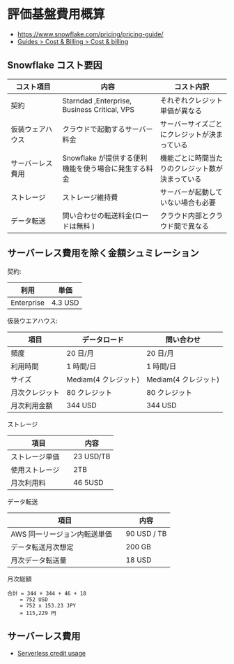 # 評価基盤費用概算

- https://www.snowflake.com/pricing/pricing-guide/
- [Guides > Cost & Billing > Cost & billing](https://docs.snowflake.com/en/guides-overview-cost)

## Snowflake コスト要因

| コスト項目         | 内容                                                   | コスト内訳                                       |
| ------------------ | ------------------------------------------------------ | ------------------------------------------------ |
| 契約               | Starndad ,Enterprise, Business Critical, VPS           | それぞれクレジット単価が異なる                   |
| 仮装ウェアハウス   | クラウドで起動するサーバー料金                         | サーバーサイズごとにクレジットが決まっている     |
| サーバーレス費用   | Snowflake が提供する便利機能を使う場合に発生する料金　 | 機能ごとに時間当たりのクレジット数が決まっている |
| ストレージ　　　　 | ストレージ維持費                                       | サーバーが起動していない場合も必要               |
| データ転送         | 問い合わせの転送料金(ロードは無料 )                    | クラウド内部とクラウド間で異なる                 |

## サーバーレス費用を除く金額シュミレーション

契約:

| 利用　     | 単価　  |
| ---------- | ------- |
| Enterprise | 4.3 USD |

仮装ウエアハウス:

| 項目　　　　   | データロード         | 問い合わせ           |
| -------------- | -------------------- | -------------------- |
| 頻度           | 20 日/月             | 20 日/月             |
| 利用時間       | 1 時間/日            | 1 時間/日            |
| サイズ         | Mediam(4 クレジット) | Mediam(4 クレジット) |
| 月次クレジット | 80 クレジット        | 80 クレジット        |
| 月次利用金額　 | 344 USD              | 344 USD              |

ストレージ

| 項目             | 内容      |
| ---------------- | --------- |
| ストレージ単価   | 23 USD/TB |
| 使用ストレージ　 | 2TB       |
| 月次利用料       | 46 5USD   |

データ転送

| 項目                           | 内容        |
| ------------------------------ | ----------- |
| AWS 同一リージョン内転送単価　 | 90 USD / TB |
| データ転送月次想定　           | 200 GB      |
| 月次データ転送量               | 18 USD      |

月次総額

    合計 = 344 + 344 + 46 + 18
        = 752 USD
        = 752 x 153.23 JPY
        = 115,229 円

## サーバーレス費用

- [Serverless credit usage](https://docs.snowflake.com/en/user-guide/cost-understanding-compute#serverless-credit-usage)
